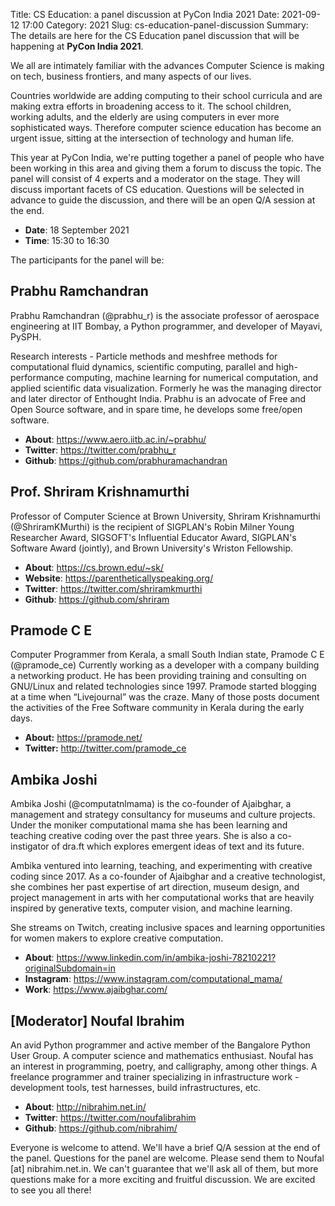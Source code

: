 Title: CS Education: a panel discussion at PyCon India 2021
Date: 2021-09-12 17:00
Category: 2021
Slug: cs-education-panel-discussion
Summary: The details are here for the CS Education panel discussion that will be happening at **PyCon India 2021**.

We all are intimately familiar with the advances Computer Science is making on tech, business frontiers, and many aspects of our lives.

Countries worldwide are adding computing to their school curricula and are making extra efforts in broadening access to it.  The school children, working adults, and the elderly are using computers in ever more sophisticated ways.  Therefore computer science education has become an urgent issue, sitting at the intersection of technology and human life.

This year at PyCon India, we're putting together a panel of people who have been working in this area and giving them a forum to discuss the topic. The panel will consist of 4 experts and a moderator on the stage. They will discuss important facets of CS education. Questions will be selected in advance to guide the discussion, and there will be an open Q/A session at the end.

- **Date**: 18 September 2021
- **Time**: 15:30 to 16:30

The participants for the panel will be:

## Prabhu Ramchandran

Prabhu Ramchandran (@prabhu_r) is the associate professor of aerospace engineering at IIT Bombay, a Python programmer, and developer of Mayavi, PySPH.

Research interests - Particle methods and meshfree methods for computational fluid dynamics, scientific computing, parallel and high-performance computing, machine learning for numerical computation, and applied scientific data visualization. Formerly he was the managing director and later director of Enthought India. Prabhu is an advocate of Free and Open Source software, and in spare time, he develops some free/open software.

- **About**: https://www.aero.iitb.ac.in/~prabhu/
- **Twitter**: https://twitter.com/prabhu_r
- **Github**: https://github.com/prabhuramachandran


## Prof. Shriram Krishnamurthi

Professor of Computer Science at Brown University, Shriram Krishnamurthi (@ShriramKMurthi) is the recipient of SIGPLAN's Robin Milner Young Researcher Award, SIGSOFT's Influential Educator Award, SIGPLAN's Software Award (jointly), and Brown University's Wriston Fellowship.

- **About**:  https://cs.brown.edu/~sk/
- **Website**: https://parentheticallyspeaking.org/
- **Twitter**: https://twitter.com/shriramkmurthi
- **Github**: https://github.com/shriram


## Pramode C E

Computer Programmer from Kerala, a small South Indian state, Pramode C E (@pramode_ce) Currently working as a developer with a company building a networking product. He has been providing training and consulting on GNU/Linux and related technologies since 1997. Pramode started blogging at a time when “Livejournal” was the craze. Many of those posts document the activities of the Free Software community in Kerala during the early days.

- **About:** https://pramode.net/
- **Twitter:** http://twitter.com/pramode_ce


## Ambika Joshi

Ambika Joshi (@computatnlmama) is the co-founder of Ajaibghar, a management and strategy consultancy for museums and culture projects. Under the moniker computational mama she has been learning and teaching creative coding over the past three years. She is also a co-instigator of dra.ft which explores emergent ideas of text and its future.

Ambika ventured into learning, teaching, and experimenting with creative coding since 2017. As a co-founder of Ajaibghar and a creative technologist, she combines her past expertise of art direction, museum design, and project management in arts with her computational works that are heavily inspired by generative texts, computer vision, and machine learning.

She streams on Twitch, creating inclusive spaces and learning opportunities for women makers to explore creative computation.

- **About**: https://www.linkedin.com/in/ambika-joshi-78210221?originalSubdomain=in
- **Instagram**: https://www.instagram.com/computational_mama/
- **Work**: https://www.ajaibghar.com/


## [Moderator] Noufal Ibrahim

An avid Python programmer and active member of the Bangalore Python User Group. A computer science and mathematics enthusiast. Noufal has an interest in programming, poetry, and calligraphy, among other things. A freelance programmer and trainer specializing in infrastructure work - development tools, test harnesses, build infrastructures, etc.

- **About**: http://nibrahim.net.in/
- **Twitter**: https://twitter.com/noufalibrahim
- **Github**: https://github.com/nibrahim/


Everyone is welcome to attend. We'll have a brief Q/A session at the end of the panel. Questions for the panel are welcome. Please send them to Noufal [at] nibrahim.net.in. We can't guarantee that we'll ask all of them, but more questions make for a more exciting and fruitful discussion. We are excited to see you all there!
